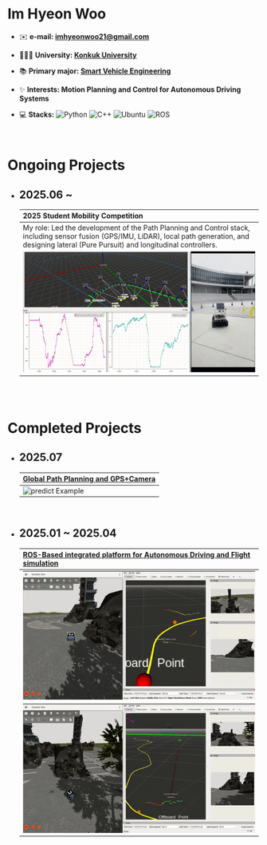 #  Im Hyeon Woo 

- ✉️ **e-mail:  imhyeonwoo21@gmail.com**

- 👨🏼‍🎓 **University:  [Konkuk University](https://www.konkuk.ac.kr/konkuk/index.do)**

- 📚 **Primary major:  [Smart Vehicle Engineering](https://www.konkuk.ac.kr/smartvehicle/5527/subview.do)**

- ✨ **Interests:  Motion Planning and Control for Autonomous Driving Systems**

- 💻 **Stacks:** ![Python](https://img.shields.io/badge/Python-3776AB?style=for-the-badge&logo=Python&logoColor=white)
![C++](https://img.shields.io/badge/C%2B%2B-00599C?style=for-the-badge&logo=c%2B%2B&logoColor=white)
![Ubuntu](https://img.shields.io/badge/Ubuntu-E95420?style=for-the-badge&logo=Ubuntu&logoColor=white)
![ROS](https://img.shields.io/badge/ROS-22314E?style=for-the-badge&logo=ROS&logoColor=white)


<br>

# Ongoing Projects
* ## 2025.06 ~ 
   
   | 2025 Student Mobility Competition |
   | :-------------------------------------------------------------------------------------------- |
   | My role: Led the development of the Path Planning and Control stack, including sensor fusion (GPS/IMU, LiDAR), local path generation, and designing lateral (Pure Pursuit) and longitudinal controllers.|
   | <img src="https://github.com/imhyeonwoo/imhyeonwoo/blob/main/assests/%EC%B0%BD%EC%9E%91%EB%AA%A8%EB%B9%8C%EB%A6%AC%ED%8B%B0/pathplanning_rviz.gif" width="800" alt="Final RViz without Speed Planning" />                                        |


<br>
<br>

# Completed Projects
* ## 2025.07
   | [Global Path Planning and GPS+Camera](https://github.com/imhyeonwoo/Jeju-EV-Self-Driving-Competition-GPS) |
   | :-------------------------------------------------------------------------------------------- |
   | <img src="" width="600" alt="predict Example" /> |
   

<br>

* ## 2025.01 ~ 2025.04

   | [ROS-Based integrated platform for Autonomous Driving and Flight simulation](https://github.com/imhyeonwoo/AutonomousSystemPlatform) |
   | :-------------------------------------------------------------------------------------------- |
   | <img src="https://github.com/imhyeonwoo/imhyeonwoo/blob/main/assests/ASP/x1_asp.gif" width="600" alt="UGV" /> |
   | <img src="https://github.com/imhyeonwoo/imhyeonwoo/blob/main/assests/ASP/x500_gimbal.gif" width="600" alt="UAV" /> |


<!--
<br>

* ## 2024.12 ~ 2025.01

   | [3D Object Detection on Traffic Dataset](https://github.com/Hannibal730/nuScenes-3D-Detect-Track-Predict_ws) |
   | :-------------------------------------------------------------------------------------------- |
   | <img src="https://github.com/user-attachments/assets/2f300088-fca3-4832-b1d4-dda7380f6602" width="600" alt="Tracking Example" /> |


<br>

* ## 2024.09 ~ 2024.11

   | [Lane Detection & Pure Pursuit for Steering Angle of Local Path Planning](https://github.com/Hannibal730/SlidingWindow-LaneDetection-PurePursuit) |
   | :-------------------------------------------------------------------------------------------- |
   | <img src="https://github.com/user-attachments/assets/8636e5e5-9f0b-404a-b9ab-b0bb32dffca7" width="600" alt="predict Example" /> |
   
-->



<!--
<br>

* ## 2024.06

   | [Autonomous driving model learned by Pytorch Transfer Learning](https://github.com/Hannibal730/KONKUK-Univ_Autonomous-Driving-Competition ) |
   | :-------------------------------------------------------------------------------------------- |
   | <img src="https://github.com/user-attachments/assets/cbbcbb5f-a21a-42d7-96b6-b477d0f0e6d5" alt="ezgif com-video-to-gif-converter" width="400">   |
   
   |Label|Preprocessed <br> train sample|
   |:---:|:---:|
   |go|<img src="https://github.com/user-attachments/assets/95112164-7efa-46c3-af64-9926aae694b3" width="100" alt="Image"> |
   |left|<img src="https://github.com/user-attachments/assets/85175b2b-5a76-460c-bf55-6e8d5ac9a00f" width="100" alt="Image"> |
   |right|<img src="https://github.com/user-attachments/assets/8ba87864-7ac3-47da-8831-2f9b69dc81dc" width="100" alt="Image"> |
   
-->






